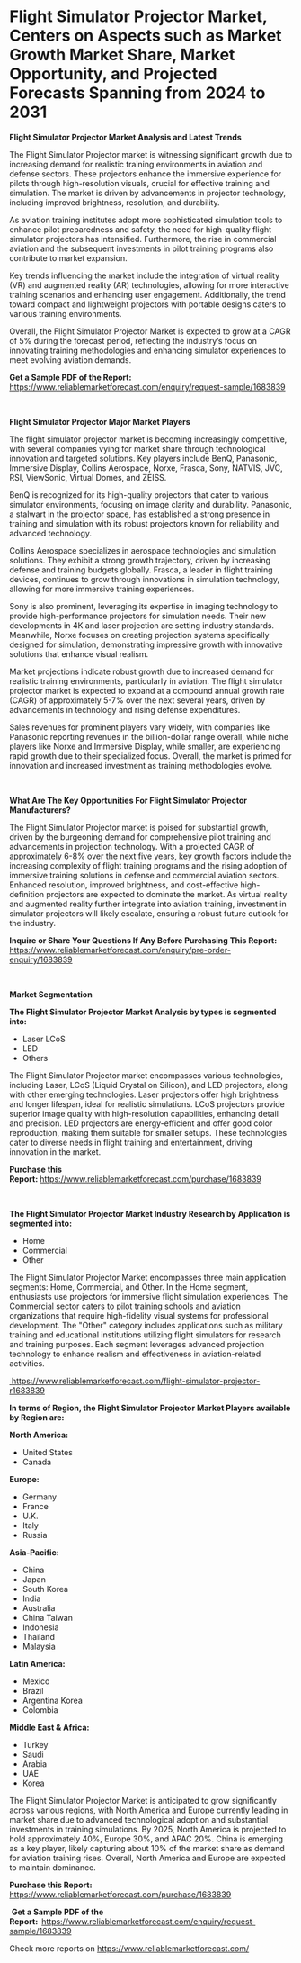 <p><h1>Flight Simulator Projector Market, Centers on Aspects such as Market Growth Market Share, Market Opportunity, and Projected Forecasts Spanning from 2024 to 2031</h1></p><p><strong>Flight Simulator Projector Market Analysis and Latest Trends</strong></p>
<p><p>The Flight Simulator Projector market is witnessing significant growth due to increasing demand for realistic training environments in aviation and defense sectors. These projectors enhance the immersive experience for pilots through high-resolution visuals, crucial for effective training and simulation. The market is driven by advancements in projector technology, including improved brightness, resolution, and durability. </p><p>As aviation training institutes adopt more sophisticated simulation tools to enhance pilot preparedness and safety, the need for high-quality flight simulator projectors has intensified. Furthermore, the rise in commercial aviation and the subsequent investments in pilot training programs also contribute to market expansion. </p><p>Key trends influencing the market include the integration of virtual reality (VR) and augmented reality (AR) technologies, allowing for more interactive training scenarios and enhancing user engagement. Additionally, the trend toward compact and lightweight projectors with portable designs caters to various training environments. </p><p>Overall, the Flight Simulator Projector Market is expected to grow at a CAGR of 5% during the forecast period, reflecting the industry’s focus on innovating training methodologies and enhancing simulator experiences to meet evolving aviation demands.</p></p>
<p><strong>Get a Sample PDF of the Report:&nbsp;</strong> <a href="https://www.reliablemarketforecast.com/enquiry/request-sample/1683839?utm_campaign=1080&utm_medium=2&utm_source=Github&utm_content=ia&utm_term=30122024&utm_id=flight-simulator-projector">https://www.reliablemarketforecast.com/enquiry/request-sample/1683839</a></p>
<p>&nbsp;</p>
<p><strong>Flight Simulator Projector Major Market Players</strong></p>
<p><p>The flight simulator projector market is becoming increasingly competitive, with several companies vying for market share through technological innovation and targeted solutions. Key players include BenQ, Panasonic, Immersive Display, Collins Aerospace, Norxe, Frasca, Sony, NATVIS, JVC, RSI, ViewSonic, Virtual Domes, and ZEISS.</p><p>BenQ is recognized for its high-quality projectors that cater to various simulator environments, focusing on image clarity and durability. Panasonic, a stalwart in the projector space, has established a strong presence in training and simulation with its robust projectors known for reliability and advanced technology.</p><p>Collins Aerospace specializes in aerospace technologies and simulation solutions. They exhibit a strong growth trajectory, driven by increasing defense and training budgets globally. Frasca, a leader in flight training devices, continues to grow through innovations in simulation technology, allowing for more immersive training experiences.</p><p>Sony is also prominent, leveraging its expertise in imaging technology to provide high-performance projectors for simulation needs. Their new developments in 4K and laser projection are setting industry standards. Meanwhile, Norxe focuses on creating projection systems specifically designed for simulation, demonstrating impressive growth with innovative solutions that enhance visual realism.</p><p>Market projections indicate robust growth due to increased demand for realistic training environments, particularly in aviation. The flight simulator projector market is expected to expand at a compound annual growth rate (CAGR) of approximately 5-7% over the next several years, driven by advancements in technology and rising defense expenditures.</p><p>Sales revenues for prominent players vary widely, with companies like Panasonic reporting revenues in the billion-dollar range overall, while niche players like Norxe and Immersive Display, while smaller, are experiencing rapid growth due to their specialized focus. Overall, the market is primed for innovation and increased investment as training methodologies evolve.</p></p>
<p>&nbsp;</p>
<p><strong>What Are The Key Opportunities For Flight Simulator Projector Manufacturers?</strong></p>
<p><p>The Flight Simulator Projector market is poised for substantial growth, driven by the burgeoning demand for comprehensive pilot training and advancements in projection technology. With a projected CAGR of approximately 6-8% over the next five years, key growth factors include the increasing complexity of flight training programs and the rising adoption of immersive training solutions in defense and commercial aviation sectors. Enhanced resolution, improved brightness, and cost-effective high-definition projectors are expected to dominate the market. As virtual reality and augmented reality further integrate into aviation training, investment in simulator projectors will likely escalate, ensuring a robust future outlook for the industry.</p></p>
<p><strong>Inquire or Share Your Questions If Any Before Purchasing This Report:</strong> <a href="https://www.reliablemarketforecast.com/enquiry/pre-order-enquiry/1683839?utm_campaign=1080&utm_medium=2&utm_source=Github&utm_content=ia&utm_term=30122024&utm_id=flight-simulator-projector">https://www.reliablemarketforecast.com/enquiry/pre-order-enquiry/1683839</a></p>
<p>&nbsp;</p>
<p><strong>Market Segmentation</strong></p>
<p><strong>The Flight Simulator Projector Market Analysis by types is segmented into:</strong></p>
<p><ul><li>Laser LCoS</li><li>LED</li><li>Others</li></ul></p>
<p><p>The Flight Simulator Projector market encompasses various technologies, including Laser, LCoS (Liquid Crystal on Silicon), and LED projectors, along with other emerging technologies. Laser projectors offer high brightness and longer lifespan, ideal for realistic simulations. LCoS projectors provide superior image quality with high-resolution capabilities, enhancing detail and precision. LED projectors are energy-efficient and offer good color reproduction, making them suitable for smaller setups. These technologies cater to diverse needs in flight training and entertainment, driving innovation in the market.</p></p>
<p><strong>Purchase this Report:&nbsp;</strong><a href="https://www.reliablemarketforecast.com/purchase/1683839?utm_campaign=1080&utm_medium=2&utm_source=Github&utm_content=ia&utm_term=30122024&utm_id=flight-simulator-projector">https://www.reliablemarketforecast.com/purchase/1683839</a></p>
<p>&nbsp;</p>
<p><strong>The Flight Simulator Projector Market Industry Research by Application is segmented into:</strong></p>
<p><ul><li>Home</li><li>Commercial</li><li>Other</li></ul></p>
<p><p>The Flight Simulator Projector Market encompasses three main application segments: Home, Commercial, and Other. In the Home segment, enthusiasts use projectors for immersive flight simulation experiences. The Commercial sector caters to pilot training schools and aviation organizations that require high-fidelity visual systems for professional development. The "Other" category includes applications such as military training and educational institutions utilizing flight simulators for research and training purposes. Each segment leverages advanced projection technology to enhance realism and effectiveness in aviation-related activities.</p></p>
<p><a href="https://www.reliablemarketforecast.com/flight-simulator-projector-r1683839?utm_campaign=1080&utm_medium=2&utm_source=Github&utm_content=ia&utm_term=30122024&utm_id=flight-simulator-projector">&nbsp;https://www.reliablemarketforecast.com/flight-simulator-projector-r1683839</a></p>
<p><strong>In terms of Region, the Flight Simulator Projector Market Players available by Region are:</strong></p>
<p>
    <p> <strong> North America: </strong>
        <ul>
            <li>United States</li>
            <li>Canada</li>
        </ul>
        </p> 
    <p> <strong> Europe: </strong>
        <ul>
            <li>Germany</li>
            <li>France</li>
            <li>U.K.</li>
            <li>Italy</li>
            <li>Russia</li>
        </ul>
        </p> 
    <p> <strong> Asia-Pacific: </strong>
        <ul>
            <li>China</li>
            <li>Japan</li>
            <li>South Korea</li>
            <li>India</li>
            <li>Australia</li>
            <li>China Taiwan</li>
            <li>Indonesia</li>
            <li>Thailand</li>
            <li>Malaysia</li>
        </ul>
        </p> 
    <p> <strong> Latin America: </strong>
        <ul>
            <li>Mexico</li>
            <li>Brazil</li>
            <li>Argentina Korea</li>
            <li>Colombia</li>
        </ul>
        </p> 
    <p> <strong> Middle East & Africa: </strong>
        <ul>
            <li>Turkey</li>
            <li>Saudi</li>
            <li>Arabia</li>
            <li>UAE</li>
            <li>Korea</li>
        </ul>
    </p>
    </p>
<p><p>The Flight Simulator Projector Market is anticipated to grow significantly across various regions, with North America and Europe currently leading in market share due to advanced technological adoption and substantial investments in training simulations. By 2025, North America is projected to hold approximately 40%, Europe 30%, and APAC 20%. China is emerging as a key player, likely capturing about 10% of the market share as demand for aviation training rises. Overall, North America and Europe are expected to maintain dominance.</p></p>
<p><strong>Purchase this Report: </strong><a href="https://www.reliablemarketforecast.com/purchase/1683839?utm_campaign=1080&utm_medium=2&utm_source=Github&utm_content=ia&utm_term=30122024&utm_id=flight-simulator-projector">https://www.reliablemarketforecast.com/purchase/1683839</a></p>
<p>&nbsp;<strong>Get a Sample PDF of the Report:&nbsp;&nbsp;</strong><a href="https://www.reliablemarketforecast.com/enquiry/request-sample/1683839?utm_campaign=1080&utm_medium=2&utm_source=Github&utm_content=ia&utm_term=30122024&utm_id=flight-simulator-projector">https://www.reliablemarketforecast.com/enquiry/request-sample/1683839</a></p>
<p><strong></strong></p>
<p>Check more reports on <a href="https://www.reliablemarketforecast.com/?utm_campaign=1080&utm_medium=2&utm_source=Github&utm_content=ia&utm_term=30122024&utm_id=flight-simulator-projector">https://www.reliablemarketforecast.com/</a></p>